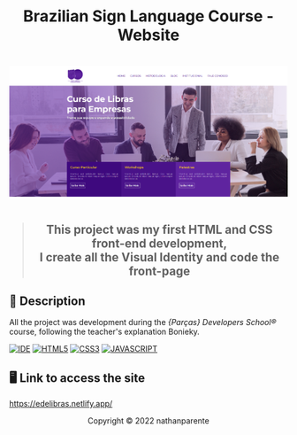 <h1 align="center">Brazilian Sign Language Course - Website<h1>

<img src="./assets/images/Website.png" alt="exemplo imagem">

#

  > <h2 align="center">This project was my first HTML and CSS front-end development, </br>I create all the Visual Identity and code the front-page</h2>

## 📃 Description
  
All the project was development during the *{Parças} Developers School®* course, following the teacher's explanation Bonieky.

[![IDE](https://img.shields.io/badge/Visual_studio_code-0078D4?style=for-the-badge&logo=visual%20studio%20code&logoColor=white)](https://code.visualstudio.com/)
[![HTML5](https://img.shields.io/badge/HTML5-E34F26?style=for-the-badge&logo=html5&logoColor=white)](https://developer.mozilla.org/pt-BR/docs/Web/HTML)
[![CSS3](https://img.shields.io/badge/CSS3-1572B6?style=for-the-badge&logo=css3&logoColor=white)](https://developer.mozilla.org/pt-BR/docs/Web/CSS)
[![JAVASCRIPT](https://img.shields.io/badge/JavaScript-F7DF1E?style=for-the-badge&logo=javascript&logoColor=black)](https://developer.mozilla.org/pt-BR/docs/Web/JavaScript)


## 🖥 Link to access the site 
https://edelibras.netlify.app/

<p align="center">Copyright © 2022 nathanparente</p>
